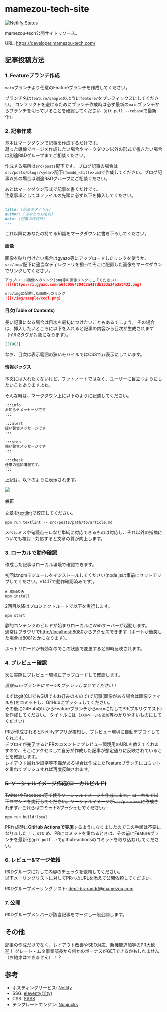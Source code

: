# mamezou-tech-site

[![Netlify Status](https://api.netlify.com/api/v1/badges/585ee948-cb8f-4598-a37f-e6304bfee394/deploy-status)](https://app.netlify.com/sites/peaceful-bassi-80a807/deploys)

mamezou-tech公開サイトリソース。

URL: <https://developer.mamezou-tech.com/>

## 記事投稿方法

### 1. Featureブランチ作成

`main`ブランチより任意のFeatureブランチを作成してください。

ブランチ名は`feature/sample`のように`feature/`をプレフィックスにしてください。
コンフリクトを避けるためにブランチ作成時は必ず最新の`main`ブランチからブランチを切っていることを確認してください（`git pull --rebase`で最新化）。

### 2. 記事作成

基本はマークダウンで記事を作成するだけです。  
凝った導線でページを作成したい場合やマークダウン以外の形式で書きたい場合は別途R&Dグループまでご相談ください。

作成する場所は`src/posts`配下です。
ブログ記事の場合は`src/posts/blogs/<year>`配下に`mmdd_<title>.md`で作成してください。ブログ記事以外の場合は別途R&Dグループにご相談ください。

あとはマークダウン形式で記事を書くだけです。  
注意事項としてはファイルの先頭に必ず以下を挿入してください。

```markdown
---
title: (記事のタイトル)
author: (あなたのお名前)
date: (記事の作成日)
---
```

これ以降にあなたの持てる知識をマークダウンに書き下ろしてください。

#### 画像
画像を貼り付けたい場合はgyazo等にアップロードしたリンクを使うか、`src/img/`配下に適当なディレクトリを掘ってそこに配置した画像をマークダウンでリンクしてください。

```markdown
アップロード画像へのリンク(png等の画像リンクにしてください)
![](https://i.gyazo.com/a6fc0564284c2a417db133a24a3a8432.png)

src/imgに配置した画像へのリンク
![](/img/sample/cool.png)
```

#### 目次(Table of Contents)
長い記事になる場合は目次を最初につけたいこともあるでしょう。
その場合は、挿入したいところに以下を入れると記事の内容から目次が生成されます（h1/h2タグが対象になります）。

```markdown
[[TOC]]
```

なお、目次は表示範囲の狭いモバイルではCSSで非表示にしています。

#### 情報ボックス

本文には入れたくないけど、フットノートではなく、ユーザーに目立つようにしたいことありますよね。

そんな時は、マークダウン上に以下のように記述してください。

```markdown
:::info
お知らせメッセージです
:::

:::alert
緩い警告メッセージです
:::

:::stop
強い警告メッセージです
:::

:::check
任意の追加情報です。
:::
```

上記は、以下のように表示されます。

![](https://i.gyazo.com/1fc814a21ef286e98c79b1ba582c08da.png)

#### 校正
文章を[textlint](https://github.com/textlint/textlint)で校正してください。

```shell
npm run textlint -- src/posts/path/to/article.md
```

スペルミスや句読点モレなど単純に対応できるものは対応し、それ以外の指摘についても検討・対応すると文章の質が向上します。

### 3. ローカルで動作確認

作成した記事はローカル環境で確認できます。

初回はnpmモジュールをインストールしてください(node.jsは事前にセットアップしてください。v14.17で動作確認済みです)。

```shell
# 初回のみ
npm install
```

2回目以降はプロジェクトルートで以下を実行します。

```shell
npm start
```

静的コンテンツのビルドが始まりローカルにWebサーバーが起動します。  
通常はブラウザで<http://localhost:8080>からアクセスできます（ポートが衝突した場合は8081とかになります）。

ホットリロードが有効なのでこの状態で変更すると即時反映されます。


### 4. プレビュー確認

次に実際にプレビュー環境にアップロードして確認します。

*直接`main`ブランチにマージ&プッシュしないでください！*

まずはgit(CLIでもGUIでもお好みのもので)で記事(画像がある場合は画像ファイルも)をコミットし、GitHubにプッシュしてください。  
その後にGitHubのUIからFeatureブランチから`main`に対してPR(プルリクエスト)を作成してください。
タイトルには（`XXXページを追加`等わかりやすいものにしてください）

PRが作成されるとNetlifyアプリが検知し、プレビュー環境に自動デプロイしてくれます。  
デプロイが完了するとPRのコメントにプレビュー環境用のURLを教えてくれますので、そこにアクセスして自分が作成した記事が想定通りに反映されていることを確認します。  
レイアウト崩れや誤字等不備がある場合は作成したFeatureブランチにコミットを重ねてプッシュすれば再度反映されます。

### ~~5. ソーシャルイメージ作成(ローカルビルド)~~

~~TwitterやFacebook等で使うソーシャルイメージを作成します。~~
~~ローカルで以下コマンドを実行してください。ソーシャルイメージが`src/previews`に作成されます。これらはコミット&プッシュしてください。~~

```shell
npm run build:local
```

PR作成時に**GitHub Actionsで実施**するようになりましたのでこの手順は不要になりました！
このため、PRにコミットを重ねるときは、その前にFeatureブランチを最新化(`git pull -r`でgithub-actionsのコミットを取り込む)してください。

### 6. レビュー&マージ依頼

R&Dグループに対して内容のチェックを依頼してください。  
以下メーリングリストに対してPRへのURLを添えて公開依頼してください。

R&Dグループメーリングリスト: <dept-bs-randd@mamezou.com>

### 7. 公開

R&Dグループメンバーが該当記事をマージし一般公開します。  

## その他

記事の作成だけでなく、レイアウト改善やSEO対応、新機能追加等のPR大歓迎！
グレート・ムタ事業部長から何かのボーナスがGETできるかもしれません（お約束はできません）！？

## 参考

- ホスティングサービス: [Netlify](https://www.netlify.com/)
- SSG: [eleventy(11ty)](https://www.11ty.dev/)
- CSS: [SASS](https://sass-lang.com/)
- テンプレートエンジン: [Nunjucks](https://mozilla.github.io/nunjucks/)
